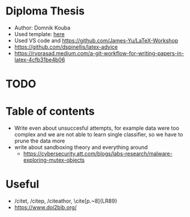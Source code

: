 # Diploma Thesis
- Author: Domnik Kouba
- Used template: [here](https://github.com/macekond/k336_sablona)
- Used VS code and https://github.com/James-Yu/LaTeX-Workshop
- https://github.com/dspinellis/latex-advice
- https://rvprasad.medium.com/a-git-workflow-for-writing-papers-in-latex-4cfb31be4b06

# TODO

# Table of contents
- Write even about unsuccesful attempts, for example data were too complex and we are not able to learn single classifier, so we have to prune the data more
- write about sandboxing theory and everything around
  - https://cybersecurity.att.com/blogs/labs-research/malware-exploring-mutex-objects

# Useful
- /citet, /citep, /citeathor, \cite[p.~8]{LR89}
- https://www.doi2bib.org/

